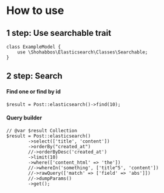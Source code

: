 # How to use

## 1 step: Use searchable trait
```
class ExampleModel {
	use \Shohabbos\Elasticsearch\Classes\Searchable;
}
```


## 2 step: Search

#### Find one or find by id
```
$result = Post::elasticsearch()->find(10);
```

#### Query builder
```
// @var $result Collection
$result = Post::elasticsearch()
        ->select(['title', 'content'])
        ->orderBy("created_at")
        //->orderByDesc('created_at')
        ->limit(10)
        ->where(['content_html' => 'the'])
        //->whereIn('something', ['title^5', 'content'])
        //->rawQuery(['match' => ['field' => 'abs']])
        //->dumpParams()
        ->get();
```

